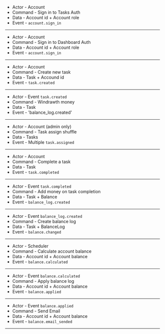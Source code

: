 * Actor - Account
* Command - Sign in to Tasks Auth
* Data - Account id + Account role
* Event - `account.sign_in`

---

* Actor - Account
* Command - Sign in to Dashboard Auth
* Data - Account id + Account role
* Event - `account.sign_in`

---

* Actor - Account
* Command - Create new task
* Data - Task + Accound id
* Event - `task.created`

---

* Actor - Event `task.created`
* Command - Windrawth money
* Data - Task
* Event - 'balance_log.created'

---

* Actor - Account (admin only)
* Command - Task assign shuffle
* Data - Tasks
* Event - Multiple `task.assigned`

---

* Actor - Account
* Command - Complete a task
* Data - Task
* Event - `task.completed`

---

* Actor - Event `task.completed`
* Command - Add money on task completion
* Data - Task + Balance
* Event - `balance_log.created`

---

* Actor - Event `balance_log.created`
* Command - Create balance log
* Data - Task + BalanceLog
* Event - `balance.changed`

---

* Actor - Scheduler
* Command - Calculate account balance
* Data - Account id + Account balance
* Event - `balance.calculated`

---

* Actor - Event `balance.calculated`
* Command - Apply balance log
* Data - Account id + Account balance
* Event - `balance.applied`

---

* Actor - Event `balance.applied`
* Command - Send Email
* Data - Account id + Account balance
* Event - `balance.email_sended`

---
